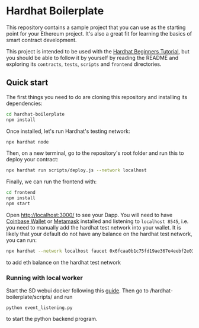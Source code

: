 # Hardhat Boilerplate

This repository contains a sample project that you can use as the starting point
for your Ethereum project. It's also a great fit for learning the basics of
smart contract development.

This project is intended to be used with the
[Hardhat Beginners Tutorial](https://hardhat.org/tutorial), but you should be
able to follow it by yourself by reading the README and exploring its
`contracts`, `tests`, `scripts` and `frontend` directories.

## Quick start

The first things you need to do are cloning this repository and installing its
dependencies:

```sh
cd hardhat-boilerplate
npm install
```

Once installed, let's run Hardhat's testing network:

```sh
npx hardhat node
```

Then, on a new terminal, go to the repository's root folder and run this to
deploy your contract:

```sh
npx hardhat run scripts/deploy.js --network localhost
```

Finally, we can run the frontend with:

```sh
cd frontend
npm install
npm start
```

Open [http://localhost:3000/](http://localhost:3000/) to see your Dapp. You will
need to have [Coinbase Wallet](https://www.coinbase.com/wallet) or [Metamask](https://metamask.io) installed and listening to
`localhost 8545`, i.e. you need to manually add the hardhat test network into your wallet. It is likely that your default do not have any
balance on the hardhat test network, you can run:

```sh 
npx hardhat --network localhost faucet 0x6fcaa0b1c75fd19ae367e4eebf2e031be7a2accf
```

to add eth balance on the hardhat test network


### Running with local worker
Start the SD webui docker following this [guide](https://github.com/AbdBarho/stable-diffusion-webui-docker/wiki/Usage). Then go to /hardhat-boilerplate/scripts/ and run
```
python event_listening.py
```
to start the python backend program.